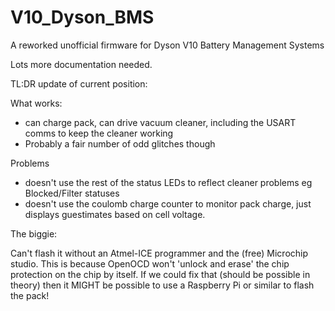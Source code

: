 # V10_Dyson_BMS
A reworked unofficial firmware for Dyson V10 Battery Management Systems

Lots more documentation needed. 

TL:DR update of current position:

What works:

- can charge pack, can drive vacuum cleaner, including the USART comms to keep the cleaner working
- Probably a fair number of odd glitches though

Problems
- doesn't use the rest of the status LEDs to reflect cleaner problems eg Blocked/Filter statuses
- doesn't use the coulomb charge counter to monitor pack charge, just displays guestimates based on cell voltage.

The biggie:

Can't flash it without an Atmel-ICE programmer and the (free) Microchip studio.   This is because OpenOCD won't 'unlock and erase' the chip protection on the chip by itself.
If we could fix that (should be possible in theory) then it MIGHT be possible to use a Raspberry Pi or similar to flash the pack!

